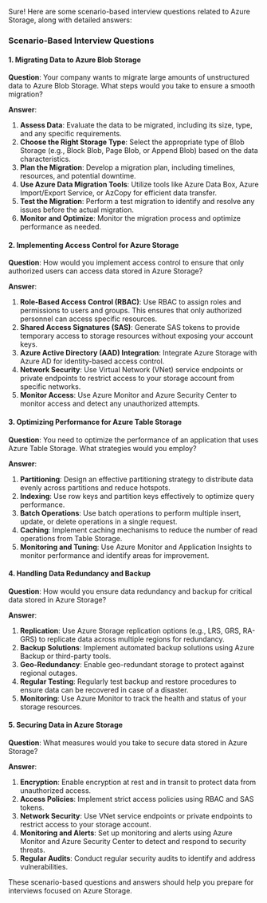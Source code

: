 Sure! Here are some scenario-based interview questions related to Azure Storage, along with detailed answers:

### Scenario-Based Interview Questions

#### 1. **Migrating Data to Azure Blob Storage**

**Question**: Your company wants to migrate large amounts of unstructured data to Azure Blob Storage. What steps would you take to ensure a smooth migration?

**Answer**:

1. **Assess Data**: Evaluate the data to be migrated, including its size, type, and any specific requirements.
2. **Choose the Right Storage Type**: Select the appropriate type of Blob Storage (e.g., Block Blob, Page Blob, or Append Blob) based on the data characteristics.
3. **Plan the Migration**: Develop a migration plan, including timelines, resources, and potential downtime.
4. **Use Azure Data Migration Tools**: Utilize tools like Azure Data Box, Azure Import/Export Service, or AzCopy for efficient data transfer.
5. **Test the Migration**: Perform a test migration to identify and resolve any issues before the actual migration.
6. **Monitor and Optimize**: Monitor the migration process and optimize performance as needed.

#### 2. **Implementing Access Control for Azure Storage**

**Question**: How would you implement access control to ensure that only authorized users can access data stored in Azure Storage?

**Answer**:

1. **Role-Based Access Control (RBAC)**: Use RBAC to assign roles and permissions to users and groups. This ensures that only authorized personnel can access specific resources.
2. **Shared Access Signatures (SAS)**: Generate SAS tokens to provide temporary access to storage resources without exposing your account keys.
3. **Azure Active Directory (AAD) Integration**: Integrate Azure Storage with Azure AD for identity-based access control.
4. **Network Security**: Use Virtual Network (VNet) service endpoints or private endpoints to restrict access to your storage account from specific networks.
5. **Monitor Access**: Use Azure Monitor and Azure Security Center to monitor access and detect any unauthorized attempts.

#### 3. **Optimizing Performance for Azure Table Storage**

**Question**: You need to optimize the performance of an application that uses Azure Table Storage. What strategies would you employ?

**Answer**:

1. **Partitioning**: Design an effective partitioning strategy to distribute data evenly across partitions and reduce hotspots.
2. **Indexing**: Use row keys and partition keys effectively to optimize query performance.
3. **Batch Operations**: Use batch operations to perform multiple insert, update, or delete operations in a single request.
4. **Caching**: Implement caching mechanisms to reduce the number of read operations from Table Storage.
5. **Monitoring and Tuning**: Use Azure Monitor and Application Insights to monitor performance and identify areas for improvement.

#### 4. **Handling Data Redundancy and Backup**

**Question**: How would you ensure data redundancy and backup for critical data stored in Azure Storage?

**Answer**:

1. **Replication**: Use Azure Storage replication options (e.g., LRS, GRS, RA-GRS) to replicate data across multiple regions for redundancy.
2. **Backup Solutions**: Implement automated backup solutions using Azure Backup or third-party tools.
3. **Geo-Redundancy**: Enable geo-redundant storage to protect against regional outages.
4. **Regular Testing**: Regularly test backup and restore procedures to ensure data can be recovered in case of a disaster.
5. **Monitoring**: Use Azure Monitor to track the health and status of your storage resources.

#### 5. **Securing Data in Azure Storage**

**Question**: What measures would you take to secure data stored in Azure Storage?

**Answer**:

1. **Encryption**: Enable encryption at rest and in transit to protect data from unauthorized access.
2. **Access Policies**: Implement strict access policies using RBAC and SAS tokens.
3. **Network Security**: Use VNet service endpoints or private endpoints to restrict access to your storage account.
4. **Monitoring and Alerts**: Set up monitoring and alerts using Azure Monitor and Azure Security Center to detect and respond to security threats.
5. **Regular Audits**: Conduct regular security audits to identify and address vulnerabilities.

These scenario-based questions and answers should help you prepare for interviews focused on Azure Storage.
